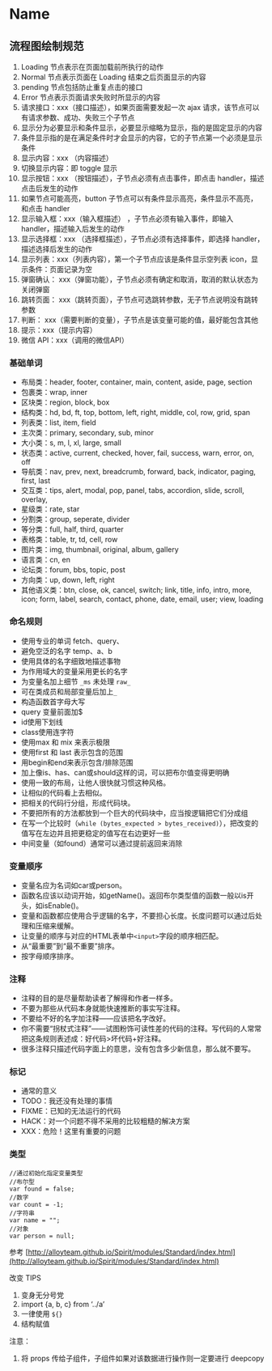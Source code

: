 # Name

## 流程图绘制规范

1. Loading 节点表示在页面加载前所执行的动作
2. Normal 节点表示页面在 Loading 结束之后页面显示的内容
3. pending 节点包括防止重复点击的接口
4. Error 节点表示页面请求失败时所显示的内容
5. 请求接口：xxx（接口描述），如果页面需要发起一次 ajax 请求，该节点可以有请求参数、成功、失败三个子节点
6. 显示分为必要显示和条件显示，必要显示缩略为显示，指的是固定显示的内容
7. 条件显示指的是在满足条件时才会显示的内容，它的子节点第一个必须是显示条件
8. 显示内容：xxx （内容描述）
9. 切换显示内容：即 toggle 显示
10. 显示按钮：xxx （按钮描述），子节点必须有点击事件，即点击 handler，描述点击后发生的动作
11. 如果节点可能高亮，button 子节点可以有条件显示高亮，条件显示不高亮，和点击 handler
12. 显示输入框：xxx（输入框描述） ，子节点必须有输入事件，即输入 handler，描述输入后发生的动作
13. 显示选择框：xxx （选择框描述），子节点必须有选择事件，即选择 handler，描述选择后发生的动作
14. 显示列表：xxx（列表内容），第一个子节点应该是条件显示空列表 icon，显示条件：页面记录为空
15. 弹窗确认： xxx（弹窗功能），子节点必须有确定和取消，取消的默认状态为关闭弹窗
16. 跳转页面： xxx（跳转页面），子节点可选跳转参数，无子节点说明没有跳转参数
17. 判断： xxx（需要判断的变量），子节点是该变量可能的值，最好能包含其他
18. 提示：xxx（提示内容）
19. 微信 API：xxx（调用的微信API）

### 基础单词

- 布局类：header, footer, container, main, content, aside, page, section
- 包裹类：wrap, inner
- 区块类：region, block, box
- 结构类：hd, bd, ft, top, bottom, left, right, middle, col, row, grid, span
- 列表类：list, item, field
- 主次类：primary, secondary, sub, minor
- 大小类：s, m, l, xl, large, small
- 状态类：active, current, checked, hover, fail, success, warn, error, on, off
- 导航类：nav, prev, next, breadcrumb, forward, back, indicator, paging, first, last
- 交互类：tips, alert, modal, pop, panel, tabs, accordion, slide, scroll, overlay,
- 星级类：rate, star
- 分割类：group, seperate, divider
- 等分类：full, half, third, quarter
- 表格类：table, tr, td, cell, row
- 图片类：img, thumbnail, original, album, gallery
- 语言类：cn, en
- 论坛类：forum, bbs, topic, post
- 方向类：up, down, left, right
- 其他语义类：btn, close, ok, cancel, switch; link, title, info, intro, more, icon; form, label, search, contact, phone, date, email, user; view, loading

### 命名规则

- 使用专业的单词 fetch、query、
- 避免空泛的名字 temp、a、b
- 使用具体的名字细致地描述事物
- 为作用域大的变量采用更长的名字
- 为变量名加上细节 `_ms` 未处理 `raw_`
- 可在类成员和局部变量后加上`_`
- 构造函数首字母大写
- query 变量前面加$
- id使用下划线
- class使用连字符
- 使用max 和 mix 来表示极限
- 使用first 和 last 表示包含的范围
- 用begin和end来表示包含/排除范围
- 加上像is、has、can或should这样的词，可以把布尔值变得更明确
- 使用一致的布局，让他人很快就习惯这种风格。
- 让相似的代码看上去相似。
- 把相关的代码行分组，形成代码块。
- 不要把所有的方法都放到一个巨大的代码块中，应当按逻辑把它们分成组
- 在写一个比较时（`while (bytes_expected > bytes_received)`），把改变的值写在左边并且把更稳定的值写在右边更好一些
- 中间变量（如found）通常可以通过提前返回来消除

### 变量顺序

- 变量名应为名词如car或person。
- 函数名应该以动词开始，如getName()。返回布尔类型值的函数一般以is开头，如isEnable()。
- 变量和函数都应使用合乎逻辑的名字，不要担心长度。长度问题可以通过后处理和压缩来缓解。
- 让变量的顺序与对应的HTML表单中`<input>`字段的顺序相匹配。
- 从“最重要”到“最不重要”排序。
- 按字母顺序排序。

### 注释

- 注释的目的是尽量帮助读者了解得和作者一样多。
- 不要为那些从代码本身就能快速推断的事实写注释。
- 不要给不好的名字加注释——应该把名字改好。
- 你不需要“拐杖式注释”——试图粉饰可读性差的代码的注释。写代码的人常常把这条规则表述成：好代码>坏代码+好注释。
- 很多注释只描述代码字面上的意思，没有包含多少新信息，那么就不要写。

### 标记

- 通常的意义
- TODO：我还没有处理的事情
- FIXME：已知的无法运行的代码
- HACK：对一个问题不得不采用的比较粗糙的解决方案
- XXX：危险！这里有重要的问题

### 类型

```
//通过初始化指定变量类型
//布尔型
var found = false;
//数字
var count = -1;
//字符串
var name = "";
//对象
var person = null;
```
参考 [http://alloyteam.github.io/Spirit/modules/Standard/index.html](http://alloyteam.github.io/Spirit/modules/Standard/index.html)

改变 TIPS

1. 变身无分号党
2. import {a, b, c} from ‘../a’
3. 一律使用 `${}`
4. 结构赋值

注意：

1. 将 props 传给子组件，子组件如果对该数据进行操作则一定要进行 deepcopy